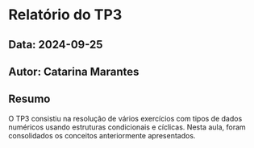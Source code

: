 # Relatório do TP3
## Data: 2024-09-25
## Autor: Catarina Marantes

## Resumo

O TP3 consistiu na resolução de vários exercícios com tipos de dados numéricos usando estruturas condicionais e cíclicas. Nesta aula, foram consolidados os conceitos anteriormente apresentados.

